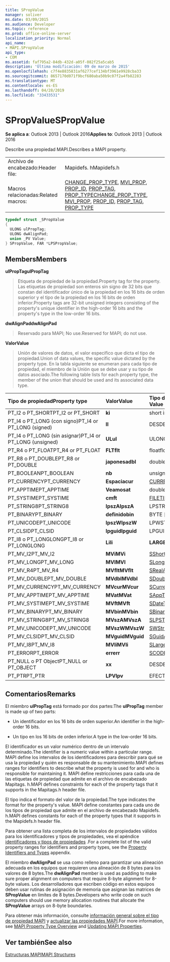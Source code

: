```yaml
---
title: SPropValue
manager: soliver
ms.date: 03/09/2015
ms.audience: Developer
ms.topic: reference
ms.prod: office-online-server
localization_priority: Normal
api_name:
- MAPI.SPropValue
api_type:
- COM
ms.assetid: faf795a2-84db-432d-a05f-082f25a5cab5
description: 'Última modificación: 09 de marzo de 2015'
ms.openlocfilehash: c7f4e8835831af6277cef134bf3961e9928cba33
ms.sourcegitcommit: 8657170d071f9bcf680aba50b9c07f2a4fb82283
ms.translationtype: MT
ms.contentlocale: es-ES
ms.lasthandoff: 04/28/2019
ms.locfileid: "33433531"
---
```

# <a name="spropvalue"></a><span data-ttu-id="99545-103">SPropValue</span><span class="sxs-lookup"><span data-stu-id="99545-103">SPropValue</span></span>

  
  
<span data-ttu-id="99545-104">**Se aplica a**: Outlook 2013 | Outlook 2016</span><span class="sxs-lookup"><span data-stu-id="99545-104">**Applies to**: Outlook 2013 | Outlook 2016</span></span> 
  
<span data-ttu-id="99545-105">Describe una propiedad MAPI.</span><span class="sxs-lookup"><span data-stu-id="99545-105">Describes a MAPI property.</span></span>
  
|||
|:-----|:-----|
|<span data-ttu-id="99545-106">Archivo de encabezado:</span><span class="sxs-lookup"><span data-stu-id="99545-106">Header file:</span></span>  <br/> |<span data-ttu-id="99545-107">Mapidefs. h</span><span class="sxs-lookup"><span data-stu-id="99545-107">Mapidefs.h</span></span>  <br/> |
|<span data-ttu-id="99545-108">Macros relacionadas:</span><span class="sxs-lookup"><span data-stu-id="99545-108">Related macros:</span></span>  <br/> |<span data-ttu-id="99545-109">[CHANGE_PROP_TYPE](change_prop_type.md), [MVI_PROP](mvi_prop.md), [PROP_ID](prop_id.md), [PROP_TAG](prop_tag.md), [PROP_TYPE](prop_type.md)</span><span class="sxs-lookup"><span data-stu-id="99545-109">[CHANGE_PROP_TYPE](change_prop_type.md), [MVI_PROP](mvi_prop.md), [PROP_ID](prop_id.md), [PROP_TAG](prop_tag.md), [PROP_TYPE](prop_type.md)</span></span> <br/> |
   
```cpp
typedef struct _SPropValue
{
  ULONG ulPropTag;
  ULONG dwAlignPad;
  union _PV Value;
} SPropValue, FAR *LPSPropValue;

```

## <a name="members"></a><span data-ttu-id="99545-110">Members</span><span class="sxs-lookup"><span data-stu-id="99545-110">Members</span></span>

 <span data-ttu-id="99545-111">**ulPropTag**</span><span class="sxs-lookup"><span data-stu-id="99545-111">**ulPropTag**</span></span>
  
> <span data-ttu-id="99545-112">Etiqueta de propiedad de la propiedad.</span><span class="sxs-lookup"><span data-stu-id="99545-112">Property tag for the property.</span></span> <span data-ttu-id="99545-113">Las etiquetas de propiedad son enteros sin signo de 32 bits que constan del identificador único de la propiedad en los 16 bits de orden superior y el tipo de la propiedad en los 16 bits de orden inferior.</span><span class="sxs-lookup"><span data-stu-id="99545-113">Property tags are 32-bit unsigned integers consisting of the property's unique identifier in the high-order 16 bits and the property's type in the low-order 16 bits.</span></span>
    
 <span data-ttu-id="99545-114">**dwAlignPad**</span><span class="sxs-lookup"><span data-stu-id="99545-114">**dwAlignPad**</span></span>
  
> <span data-ttu-id="99545-115">Reservado para MAPI; No use.</span><span class="sxs-lookup"><span data-stu-id="99545-115">Reserved for MAPI; do not use.</span></span> 
    
 <span data-ttu-id="99545-116">**Valor**</span><span class="sxs-lookup"><span data-stu-id="99545-116">**Value**</span></span>
  
> <span data-ttu-id="99545-117">Unión de valores de datos, el valor específico que dicta el tipo de propiedad.</span><span class="sxs-lookup"><span data-stu-id="99545-117">Union of data values, the specific value dictated by the property type.</span></span> <span data-ttu-id="99545-118">En la tabla siguiente se enumeran para cada tipo de propiedad, el miembro de la Unión que se debe usar y su tipo de datos asociado.</span><span class="sxs-lookup"><span data-stu-id="99545-118">The following table lists for each property type, the member of the union that should be used and its associated data type.</span></span>
    
|<span data-ttu-id="99545-119">**Tipo de propiedad**</span><span class="sxs-lookup"><span data-stu-id="99545-119">**Property type**</span></span>|<span data-ttu-id="99545-120">**Valor**</span><span class="sxs-lookup"><span data-stu-id="99545-120">**Value**</span></span>|<span data-ttu-id="99545-121">**Tipo de datos de valor**</span><span class="sxs-lookup"><span data-stu-id="99545-121">**Data type of Value**</span></span>|
|:-----|:-----|:-----|
|<span data-ttu-id="99545-122">PT_I2 o PT_SHORT</span><span class="sxs-lookup"><span data-stu-id="99545-122">PT_I2 or PT_SHORT</span></span>  <br/> |<span data-ttu-id="99545-123">**k**</span><span class="sxs-lookup"><span data-stu-id="99545-123">**i**</span></span> <br/> |<span data-ttu-id="99545-124">short int</span><span class="sxs-lookup"><span data-stu-id="99545-124">short int</span></span>  <br/> |
|<span data-ttu-id="99545-125">PT_I4 o PT_LONG (con signo)</span><span class="sxs-lookup"><span data-stu-id="99545-125">PT_I4 or PT_LONG (signed)</span></span>  <br/> |<span data-ttu-id="99545-126">**l**</span><span class="sxs-lookup"><span data-stu-id="99545-126">**l**</span></span> <br/> |<span data-ttu-id="99545-127">DESDE</span><span class="sxs-lookup"><span data-stu-id="99545-127">LONG</span></span>  <br/> |
|<span data-ttu-id="99545-128">PT_I4 o PT_LONG (sin asignar)</span><span class="sxs-lookup"><span data-stu-id="99545-128">PT_I4 or PT_LONG (unsigned)</span></span>  <br/> |<span data-ttu-id="99545-129">**UL**</span><span class="sxs-lookup"><span data-stu-id="99545-129">**ul**</span></span> <br/> |<span data-ttu-id="99545-130">ULONG</span><span class="sxs-lookup"><span data-stu-id="99545-130">ULONG</span></span>  <br/> |
|<span data-ttu-id="99545-131">PT_R4 o PT_FLOAT</span><span class="sxs-lookup"><span data-stu-id="99545-131">PT_R4 or PT_FLOAT</span></span>  <br/> |<span data-ttu-id="99545-132">**FLT**</span><span class="sxs-lookup"><span data-stu-id="99545-132">**flt**</span></span> <br/> |<span data-ttu-id="99545-133">float</span><span class="sxs-lookup"><span data-stu-id="99545-133">float</span></span>  <br/> |
|<span data-ttu-id="99545-134">PT_R8 o PT_DOUBLE</span><span class="sxs-lookup"><span data-stu-id="99545-134">PT_R8 or PT_DOUBLE</span></span>  <br/> |<span data-ttu-id="99545-135">**japonesa**</span><span class="sxs-lookup"><span data-stu-id="99545-135">**dbl**</span></span> <br/> |<span data-ttu-id="99545-136">double</span><span class="sxs-lookup"><span data-stu-id="99545-136">double</span></span>  <br/> |
|<span data-ttu-id="99545-137">PT_BOOLEAN</span><span class="sxs-lookup"><span data-stu-id="99545-137">PT_BOOLEAN</span></span>  <br/> |<span data-ttu-id="99545-138">**n**</span><span class="sxs-lookup"><span data-stu-id="99545-138">**b**</span></span> <br/> |<span data-ttu-id="99545-139">unsigned short int</span><span class="sxs-lookup"><span data-stu-id="99545-139">unsigned short int</span></span>  <br/> |
|<span data-ttu-id="99545-140">PT_CURRENCY</span><span class="sxs-lookup"><span data-stu-id="99545-140">PT_CURRENCY</span></span>  <br/> |<span data-ttu-id="99545-141">**Espacia**</span><span class="sxs-lookup"><span data-stu-id="99545-141">**cur**</span></span> <br/> |[<span data-ttu-id="99545-142">CURRENCY</span><span class="sxs-lookup"><span data-stu-id="99545-142">CURRENCY</span></span>](currency.md) <br/> |
|<span data-ttu-id="99545-143">PT_APPTIME</span><span class="sxs-lookup"><span data-stu-id="99545-143">PT_APPTIME</span></span>  <br/> |<span data-ttu-id="99545-144">**Veamos**</span><span class="sxs-lookup"><span data-stu-id="99545-144">**at**</span></span> <br/> |<span data-ttu-id="99545-145">double</span><span class="sxs-lookup"><span data-stu-id="99545-145">double</span></span>  <br/> |
|<span data-ttu-id="99545-146">PT_SYSTIME</span><span class="sxs-lookup"><span data-stu-id="99545-146">PT_SYSTIME</span></span>  <br/> |<span data-ttu-id="99545-147">**cm**</span><span class="sxs-lookup"><span data-stu-id="99545-147">**ft**</span></span> <br/> |[<span data-ttu-id="99545-148">FILETIME</span><span class="sxs-lookup"><span data-stu-id="99545-148">FILETIME</span></span>](filetime.md) <br/> |
|<span data-ttu-id="99545-149">PT_STRING8</span><span class="sxs-lookup"><span data-stu-id="99545-149">PT_STRING8</span></span>  <br/> |<span data-ttu-id="99545-150">**lpszA**</span><span class="sxs-lookup"><span data-stu-id="99545-150">**lpszA**</span></span> <br/> |<span data-ttu-id="99545-151">LPSTR</span><span class="sxs-lookup"><span data-stu-id="99545-151">LPSTR</span></span>  <br/> |
|<span data-ttu-id="99545-152">PT_BINARY</span><span class="sxs-lookup"><span data-stu-id="99545-152">PT_BINARY</span></span>  <br/> |<span data-ttu-id="99545-153">**definido**</span><span class="sxs-lookup"><span data-stu-id="99545-153">**bin**</span></span> <br/> |<span data-ttu-id="99545-154">BYTE [matriz]</span><span class="sxs-lookup"><span data-stu-id="99545-154">BYTE [array]</span></span>  <br/> |
|<span data-ttu-id="99545-155">PT_UNICODE</span><span class="sxs-lookup"><span data-stu-id="99545-155">PT_UNICODE</span></span>  <br/> |<span data-ttu-id="99545-156">**lpszW**</span><span class="sxs-lookup"><span data-stu-id="99545-156">**lpszW**</span></span> <br/> |<span data-ttu-id="99545-157">LPWSTR</span><span class="sxs-lookup"><span data-stu-id="99545-157">LPWSTR</span></span>  <br/> |
|<span data-ttu-id="99545-158">PT_CLSID</span><span class="sxs-lookup"><span data-stu-id="99545-158">PT_CLSID</span></span>  <br/> |<span data-ttu-id="99545-159">**lpguid**</span><span class="sxs-lookup"><span data-stu-id="99545-159">**lpguid**</span></span> <br/> |<span data-ttu-id="99545-160">LPGUID</span><span class="sxs-lookup"><span data-stu-id="99545-160">LPGUID</span></span>  <br/> |
|<span data-ttu-id="99545-161">PT_I8 o PT_LONGLONG</span><span class="sxs-lookup"><span data-stu-id="99545-161">PT_I8 or PT_LONGLONG</span></span>  <br/> |<span data-ttu-id="99545-162">**Li**</span><span class="sxs-lookup"><span data-stu-id="99545-162">**li**</span></span> <br/> |<span data-ttu-id="99545-163">**LARGE_INTEGER**</span><span class="sxs-lookup"><span data-stu-id="99545-163">**LARGE_INTEGER**</span></span> <br/> |
|<span data-ttu-id="99545-164">PT_MV_I2</span><span class="sxs-lookup"><span data-stu-id="99545-164">PT_MV_I2</span></span>  <br/> |<span data-ttu-id="99545-165">**MVi**</span><span class="sxs-lookup"><span data-stu-id="99545-165">**MVi**</span></span> <br/> |[<span data-ttu-id="99545-166">SShortArray</span><span class="sxs-lookup"><span data-stu-id="99545-166">SShortArray</span></span>](sshortarray.md) <br/> |
|<span data-ttu-id="99545-167">PT_MV_LONG</span><span class="sxs-lookup"><span data-stu-id="99545-167">PT_MV_LONG</span></span>  <br/> |<span data-ttu-id="99545-168">**MVI**</span><span class="sxs-lookup"><span data-stu-id="99545-168">**MVI**</span></span> <br/> |[<span data-ttu-id="99545-169">SLongArray</span><span class="sxs-lookup"><span data-stu-id="99545-169">SLongArray</span></span>](slongarray.md) <br/> |
|<span data-ttu-id="99545-170">PT_MV_R4</span><span class="sxs-lookup"><span data-stu-id="99545-170">PT_MV_R4</span></span>  <br/> |<span data-ttu-id="99545-171">**MVflt**</span><span class="sxs-lookup"><span data-stu-id="99545-171">**MVflt**</span></span> <br/> |[<span data-ttu-id="99545-172">SRealArray</span><span class="sxs-lookup"><span data-stu-id="99545-172">SRealArray</span></span>](srealarray.md) <br/> |
|<span data-ttu-id="99545-173">PT_MV_DOUBLE</span><span class="sxs-lookup"><span data-stu-id="99545-173">PT_MV_DOUBLE</span></span>  <br/> |<span data-ttu-id="99545-174">**MVdbl**</span><span class="sxs-lookup"><span data-stu-id="99545-174">**MVdbl**</span></span> <br/> |[<span data-ttu-id="99545-175">SDoubleArray</span><span class="sxs-lookup"><span data-stu-id="99545-175">SDoubleArray</span></span>](sdoublearray.md) <br/> |
|<span data-ttu-id="99545-176">PT_MV_CURRENCY</span><span class="sxs-lookup"><span data-stu-id="99545-176">PT_MV_CURRENCY</span></span>  <br/> |<span data-ttu-id="99545-177">**MVcur**</span><span class="sxs-lookup"><span data-stu-id="99545-177">**MVcur**</span></span> <br/> |[<span data-ttu-id="99545-178">SCurrencyArray</span><span class="sxs-lookup"><span data-stu-id="99545-178">SCurrencyArray</span></span>](scurrencyarray.md) <br/> |
|<span data-ttu-id="99545-179">PT_MV_APPTIME</span><span class="sxs-lookup"><span data-stu-id="99545-179">PT_MV_APPTIME</span></span>  <br/> |<span data-ttu-id="99545-180">**MVat**</span><span class="sxs-lookup"><span data-stu-id="99545-180">**MVat**</span></span> <br/> |[<span data-ttu-id="99545-181">SAppTimeArray</span><span class="sxs-lookup"><span data-stu-id="99545-181">SAppTimeArray</span></span>](sapptimearray.md) <br/> |
|<span data-ttu-id="99545-182">PT_MV_SYSTIME</span><span class="sxs-lookup"><span data-stu-id="99545-182">PT_MV_SYSTIME</span></span>  <br/> |<span data-ttu-id="99545-183">**MVft**</span><span class="sxs-lookup"><span data-stu-id="99545-183">**MVft**</span></span> <br/> |[<span data-ttu-id="99545-184">SDateTimeArray</span><span class="sxs-lookup"><span data-stu-id="99545-184">SDateTimeArray</span></span>](sdatetimearray.md) <br/> |
|<span data-ttu-id="99545-185">PT_MV_BINARY</span><span class="sxs-lookup"><span data-stu-id="99545-185">PT_MV_BINARY</span></span>  <br/> |<span data-ttu-id="99545-186">**MVbin**</span><span class="sxs-lookup"><span data-stu-id="99545-186">**MVbin**</span></span> <br/> |[<span data-ttu-id="99545-187">SBinaryArray</span><span class="sxs-lookup"><span data-stu-id="99545-187">SBinaryArray</span></span>](sbinaryarray.md) <br/> |
|<span data-ttu-id="99545-188">PT_MV_STRING8</span><span class="sxs-lookup"><span data-stu-id="99545-188">PT_MV_STRING8</span></span>  <br/> |<span data-ttu-id="99545-189">**MVszA**</span><span class="sxs-lookup"><span data-stu-id="99545-189">**MVszA**</span></span> <br/> |[<span data-ttu-id="99545-190">SLPSTRArray</span><span class="sxs-lookup"><span data-stu-id="99545-190">SLPSTRArray</span></span>](slpstrarray.md) <br/> |
|<span data-ttu-id="99545-191">PT_MV_UNICODE</span><span class="sxs-lookup"><span data-stu-id="99545-191">PT_MV_UNICODE</span></span>  <br/> |<span data-ttu-id="99545-192">**MVszW**</span><span class="sxs-lookup"><span data-stu-id="99545-192">**MVszW**</span></span> <br/> |[<span data-ttu-id="99545-193">SWStringArray</span><span class="sxs-lookup"><span data-stu-id="99545-193">SWStringArray</span></span>](swstringarray.md) <br/> |
|<span data-ttu-id="99545-194">PT_MV_CLSID</span><span class="sxs-lookup"><span data-stu-id="99545-194">PT_MV_CLSID</span></span>  <br/> |<span data-ttu-id="99545-195">**MVguid**</span><span class="sxs-lookup"><span data-stu-id="99545-195">**MVguid**</span></span> <br/> |[<span data-ttu-id="99545-196">SGuidArray</span><span class="sxs-lookup"><span data-stu-id="99545-196">SGuidArray</span></span>](sguidarray.md) <br/> |
|<span data-ttu-id="99545-197">PT_MV_I8</span><span class="sxs-lookup"><span data-stu-id="99545-197">PT_MV_I8</span></span>  <br/> |<span data-ttu-id="99545-198">**MVli**</span><span class="sxs-lookup"><span data-stu-id="99545-198">**MVli**</span></span> <br/> |[<span data-ttu-id="99545-199">SLargeIntegerArray</span><span class="sxs-lookup"><span data-stu-id="99545-199">SLargeIntegerArray</span></span>](slargeintegerarray.md) <br/> |
|<span data-ttu-id="99545-200">PT_ERROR</span><span class="sxs-lookup"><span data-stu-id="99545-200">PT_ERROR</span></span>  <br/> |<span data-ttu-id="99545-201">**err**</span><span class="sxs-lookup"><span data-stu-id="99545-201">**err**</span></span> <br/> |[<span data-ttu-id="99545-202">SCODE</span><span class="sxs-lookup"><span data-stu-id="99545-202">SCODE</span></span>](scode.md) <br/> |
|<span data-ttu-id="99545-203">PT_NULL o PT Object</span><span class="sxs-lookup"><span data-stu-id="99545-203">PT_NULL or PT_OBJECT</span></span>  <br/> |<span data-ttu-id="99545-204">**x**</span><span class="sxs-lookup"><span data-stu-id="99545-204">**x**</span></span> <br/> |<span data-ttu-id="99545-205">DESDE</span><span class="sxs-lookup"><span data-stu-id="99545-205">LONG</span></span>  <br/> |
|<span data-ttu-id="99545-206">PT_PTR</span><span class="sxs-lookup"><span data-stu-id="99545-206">PT_PTR</span></span>  <br/> |<span data-ttu-id="99545-207">**LPV**</span><span class="sxs-lookup"><span data-stu-id="99545-207">**lpv**</span></span> <br/> |<span data-ttu-id="99545-208">EFECTO\*</span><span class="sxs-lookup"><span data-stu-id="99545-208">VOID \*</span></span>  <br/> |
   
## <a name="remarks"></a><span data-ttu-id="99545-209">Comentarios</span><span class="sxs-lookup"><span data-stu-id="99545-209">Remarks</span></span>

<span data-ttu-id="99545-210">El miembro **ulPropTag** está formado por dos partes:</span><span class="sxs-lookup"><span data-stu-id="99545-210">The **ulPropTag** member is made up of two parts:</span></span> 
  
- <span data-ttu-id="99545-211">Un identificador en los 16 bits de orden superior.</span><span class="sxs-lookup"><span data-stu-id="99545-211">An identifier in the high-order 16 bits.</span></span>
    
- <span data-ttu-id="99545-212">Un tipo en los 16 bits de orden inferior.</span><span class="sxs-lookup"><span data-stu-id="99545-212">A type in the low-order 16 bits.</span></span>
    
<span data-ttu-id="99545-213">El identificador es un valor numérico dentro de un intervalo determinado.</span><span class="sxs-lookup"><span data-stu-id="99545-213">The identifier is a numeric value within a particular range.</span></span> <span data-ttu-id="99545-214">MAPI define los intervalos de los identificadores para describir para qué se usa la propiedad y quién es responsable de su mantenimiento.</span><span class="sxs-lookup"><span data-stu-id="99545-214">MAPI defines ranges for identifiers to describe what the property is used for and who is responsible for maintaining it.</span></span> <span data-ttu-id="99545-215">MAPI define restricciones para cada una de las etiquetas de propiedad que admite en el archivo de encabezado Mapitags. h.</span><span class="sxs-lookup"><span data-stu-id="99545-215">MAPI defines constraints for each of the property tags that it supports in the Mapitags.h header file.</span></span>
  
<span data-ttu-id="99545-216">El tipo indica el formato del valor de la propiedad.</span><span class="sxs-lookup"><span data-stu-id="99545-216">The type indicates the format for the property's value.</span></span> <span data-ttu-id="99545-217">MAPI define constantes para cada uno de los tipos de propiedad que admite en el archivo de encabezado Mapidefs. h.</span><span class="sxs-lookup"><span data-stu-id="99545-217">MAPI defines constants for each of the property types that it supports in the Mapidefs.h header file.</span></span> 
  
<span data-ttu-id="99545-218">Para obtener una lista completa de los intervalos de propiedades válidos para los identificadores y tipos de propiedades, vea el apéndice [identificadores y tipos de propiedades](property-identifiers-and-types.md) .</span><span class="sxs-lookup"><span data-stu-id="99545-218">For a complete list of the valid property ranges for identifiers and property types, see the [Property Identifiers and Types](property-identifiers-and-types.md) appendix.</span></span> 
  
<span data-ttu-id="99545-219">El miembro **dwAlignPad** se usa como relleno para garantizar una alineación adecuada en los equipos que requieren una alineación de 8 bytes para los valores de 8 bytes.</span><span class="sxs-lookup"><span data-stu-id="99545-219">The **dwAlignPad** member is used as padding to make sure proper alignment on computers that require 8-byte alignment for 8-byte values.</span></span> <span data-ttu-id="99545-220">Los desarrolladores que escriben código en estos equipos deben usar rutinas de asignación de memoria que asignan las matrices de **SPropValue** en límites de 8 bytes.</span><span class="sxs-lookup"><span data-stu-id="99545-220">Developers who write code on such computers should use memory allocation routines that allocate the **SPropValue** arrays on 8-byte boundaries.</span></span> 
  
<span data-ttu-id="99545-221">Para obtener más información, consulte [información general sobre el tipo de propiedad MAPI](mapi-property-type-overview.md) y [actualizar las propiedades MAPI](updating-mapi-properties.md).</span><span class="sxs-lookup"><span data-stu-id="99545-221">For more information, see [MAPI Property Type Overview](mapi-property-type-overview.md) and [Updating MAPI Properties](updating-mapi-properties.md).</span></span> 
  
## <a name="see-also"></a><span data-ttu-id="99545-222">Ver también</span><span class="sxs-lookup"><span data-stu-id="99545-222">See also</span></span>



[<span data-ttu-id="99545-223">Estructuras MAPI</span><span class="sxs-lookup"><span data-stu-id="99545-223">MAPI Structures</span></span>](mapi-structures.md)

